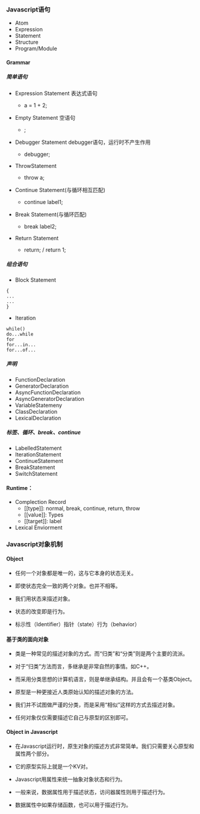 ### Javascript语句

- Atom
- Expression
- Statement
- Structure
- Program/Module

#### Grammar
##### 简单语句
- Expression Statement 表达式语句
    - a = 1 + 2;

- Empty Statement 空语句
    - ;
- Debugger Statement debugger语句，运行时不产生作用
    - debugger;

- ThrowStatement
    - throw a;
- Continue Statement(与循环相互匹配)
    - continue label1;
- Break Statement(与循环匹配)
    - break label2;
- Return Statement
    - return; / return 1;

##### 组合语句
- Block Statement
```
{
...
...
}
```
- Iteration
```
while()
do...while
for
for...in...
for...of...
```
##### 声明
- FunctionDeclaration
- GeneratorDeclaration
- AsyncFunctionDeclaration
- AsyncGeneratorDeclaration
- VariableStatemeny
- ClassDeclaration
- LexicalDeclaration


##### 标签、循环、break、continue
- LabelledStatement
- IterationStatement
- ContinueStatement
- BreakStatement
- SwitchStatement

#### Runtime：
- Complection Record
    - [[type]]: normal, break, continue, return, throw
    - [[value]]: Types
    - [[target]]: label
- Lexical Enviorment

### Javascript对象机制

#### Object

- 任何一个对象都是唯一的，这与它本身的状态无关。

- 即使状态完全一致的两个对象。也并不相等。

- 我们用状态来描述对象。

- 状态的改变即是行为。

- 标示性（Identifier）指针（state）行为（behavior）

#### 基于类的面向对象

- 类是一种常见的描述对象的方式。而“归类”和“分类”则是两个主要的流派。

- 对于“归类”方法而言，多继承是非常自然的事情。如C++。

- 而采用分类思想的计算机语言，则是单继承结构。并且会有一个基类Object。

- 原型是一种更接近人类原始认知的描述对象的方法。

- 我们并不试图做严谨的分类，而是采用“相似”这样的方式去描述对象。

- 任何对象仅仅需要描述它自己与原型的区别即可。

#### Object in Javascript

- 在Javascript运行时，原生对象的描述方式非常简单。我们只需要关心原型和属性两个部分。

- 它的原型实际上就是一个KV对。

- Javascript用属性来统一抽象对象状态和行为。

- 一般来说，数据属性用于描述状态，访问器属性则用于描述行为。

- 数据属性中如果存储函数，也可以用于描述行为。



